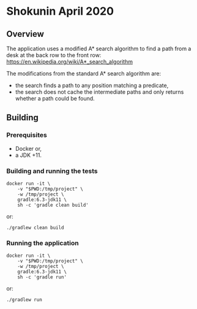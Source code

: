 # Shokunin April 2020

## Overview

The application uses a modified A* search algorithm to find a path from a desk at the back row to the front row:
https://en.wikipedia.org/wiki/A*_search_algorithm

The modifications from the standard A* search algorithm are:
- the search finds a path to any position matching a predicate,
- the search does not cache the intermediate paths and only returns whether a
  path could be found.

## Building

### Prerequisites

- Docker or,
- a JDK +11.

### Building and running the tests

    docker run -it \
        -v "$PWD:/tmp/project" \
        -w /tmp/project \
        gradle:6.3-jdk11 \
        sh -c 'gradle clean build'

or:

    ./gradlew clean build

### Running the application

    docker run -it \
        -v "$PWD:/tmp/project" \
        -w /tmp/project \
        gradle:6.3-jdk11 \
        sh -c 'gradle run'

or:

    ./gradlew run

